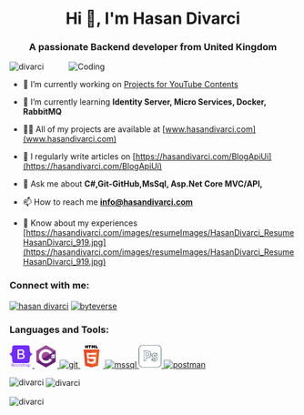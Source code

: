<h1 align="center">Hi 👋, I'm Hasan Divarci</h1>
<h3 align="center">A passionate Backend developer from United Kingdom</h3>
<img align="right" alt="Coding" width="400" src="https://www.1datagroup.com/wp-content/uploads/2021/03/programmers.gif">

<p align="left"> <img src="https://komarev.com/ghpvc/?username=divarci&label=Profile%20views&color=0e75b6&style=flat" alt="divarci" /> </p>

- 🔭 I’m currently working on [Projects for YouTube Contents](https://youtube.com/@ByteVerseHD?si=1nP7zclMn52A3iBG)

- 🌱 I’m currently learning **Identity Server, Micro Services, Docker, RabbitMQ**

- 👨‍💻 All of my projects are available at [www.hasandivarci.com](www.hasandivarci.com)

- 📝 I regularly write articles on [https://hasandivarci.com/BlogApiUi](https://hasandivarci.com/BlogApiUi)

- 💬 Ask me about **C#,Git-GitHub,MsSql, Asp.Net Core MVC/API,**

- 📫 How to reach me **info@hasandivarci.com**

- 📄 Know about my experiences [https://hasandivarci.com/images/resumeImages/HasanDivarci_ResumeHasanDivarci_919.jpg](https://hasandivarci.com/images/resumeImages/HasanDivarci_ResumeHasanDivarci_919.jpg)

<h3 align="left">Connect with me:</h3>
<p align="left">
<a href="https://linkedin.com/in/hasan divarci" target="blank"><img align="center" src="https://raw.githubusercontent.com/rahuldkjain/github-profile-readme-generator/master/src/images/icons/Social/linked-in-alt.svg" alt="hasan divarci" height="30" width="40" /></a>
<a href="https://www.youtube.com/c/byteverse" target="blank"><img align="center" src="https://raw.githubusercontent.com/rahuldkjain/github-profile-readme-generator/master/src/images/icons/Social/youtube.svg" alt="byteverse" height="30" width="40" /></a>
</p>

<h3 align="left">Languages and Tools:</h3>
<p align="left"> <a href="https://getbootstrap.com" target="_blank" rel="noreferrer"> <img src="https://raw.githubusercontent.com/devicons/devicon/master/icons/bootstrap/bootstrap-plain-wordmark.svg" alt="bootstrap" width="40" height="40"/> </a> <a href="https://www.w3schools.com/cs/" target="_blank" rel="noreferrer"> <img src="https://raw.githubusercontent.com/devicons/devicon/master/icons/csharp/csharp-original.svg" alt="csharp" width="40" height="40"/> </a> <a href="https://git-scm.com/" target="_blank" rel="noreferrer"> <img src="https://www.vectorlogo.zone/logos/git-scm/git-scm-icon.svg" alt="git" width="40" height="40"/> </a> <a href="https://www.w3.org/html/" target="_blank" rel="noreferrer"> <img src="https://raw.githubusercontent.com/devicons/devicon/master/icons/html5/html5-original-wordmark.svg" alt="html5" width="40" height="40"/> </a> <a href="https://www.microsoft.com/en-us/sql-server" target="_blank" rel="noreferrer"> <img src="https://www.svgrepo.com/show/303229/microsoft-sql-server-logo.svg" alt="mssql" width="40" height="40"/> </a> <a href="https://www.photoshop.com/en" target="_blank" rel="noreferrer"> <img src="https://raw.githubusercontent.com/devicons/devicon/master/icons/photoshop/photoshop-line.svg" alt="photoshop" width="40" height="40"/> </a> <a href="https://postman.com" target="_blank" rel="noreferrer"> <img src="https://www.vectorlogo.zone/logos/getpostman/getpostman-icon.svg" alt="postman" width="40" height="40"/> </a> </p>

<p><img align="left" src="https://github-readme-stats.vercel.app/api/top-langs?username=divarci&show_icons=true&locale=en&layout=compact" alt="divarci" /></p>

<p>&nbsp;<img align="center" src="https://github-readme-stats.vercel.app/api?username=divarci&show_icons=true&locale=en" alt="divarci" /></p>

<p><img align="center" src="https://github-readme-streak-stats.herokuapp.com/?user=divarci&" alt="divarci" /></p>
